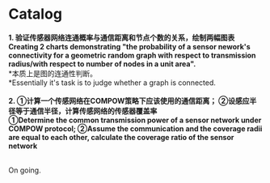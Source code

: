 # Catalog
**1. 验证传感器网络连通概率与通信距离和节点个数的关系，绘制两幅图表**<br>
**Creating 2 charts demonstrating "the probability of a sensor nework's connectivity for a geometric random graph with respect to
transmission radius/with respect to number of nodes in a unit area".**<br>
\*本质上是图的连通性判断。
<br>
\*Essentially it's task is to judge whether a graph is connected.
<br>
<br>
**2. ①计算一个传感网络在COMPOW策略下应该使用的通信距离； ②设感应半径等于通信半径，计算传感网络的传感器覆盖率**<br>
**①Determine the common transmission power of a sensor network under COMPOW protocol; ②Assume the communication and the coverage radii are equal to each other, calculate the coverage ratio of the sensor network**<br>

<br>
On going.  
